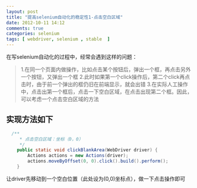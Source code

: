 ```yaml
---
layout: post
title: "提高selenium自动化的稳定性1-点击空白区域"
date: 2012-10-11 14:12
comments: true
categories: selenium
tags: [ webdriver, selenium , stable  ]
---
```

在写selenium自动化的过程中，经常会遇到这样的问题：
>1.在同一个页面内做操作，比如点击某个按钮后，弹出一个框，再点击另外一个按钮，又弹出一个框
>2.此时如果第一个click操作后，第二个click再点击时，由于前一个弹出的框仍旧在前端显示，就会出错
>3.在实际人工操作中，点击出第一个框后，点击一下空白区域，在点击出现第二个框。因此，可以考虑一个点击空白区域的方法

## 实现方法如下
```java
  /**
	 * 点击空白区域：坐标（0，0）
	 */
	public static void clickBlankArea(WebDriver driver) {
		Actions actions = new Actions(driver);
		actions.moveByOffset(0, 0).click().build().perform();
	}
```
让driver先移动到一个空白位置（此处设为(0,0)坐标点），做一下点击操作即可
